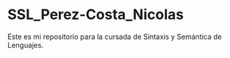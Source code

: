 # SSL_Perez-Costa_Nicolas
Este es mi repositorio para la cursada de Sintaxis y Semántica de Lenguajes.
